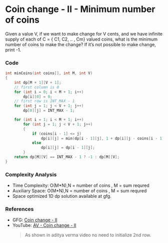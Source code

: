 # Coin change - II - Minimum number of coins

Given a value V, if we want to make change for V cents, and we have infinite supply of each of C = { C1, C2, .. , Cm} valued coins, what is the minimum number of coins to make the change? If it’s not possible to make change, print -1.

### Code

```cpp
int minCoins(int coins[], int M, int V)
{
    int dp[M + 1][V + 1];
    // first column is 0
    for (int i = 0; i < M + 1; i++)
        dp[i][0] = 0;
    // first row is INT_MAX - 1
    for (int j = 1; j < V + 1; j++)
        dp[0][j] = INT_MAX - 1;

    for (int i = 1; i < M + 1; i++)
        for (int j = 1; j < V + 1; j++)
        {
            if (coins[i - 1] <= j)
                dp[i][j] = min(dp[i - 1][j], 1 + dp[i][j - coins[i - 1]]);
            else
                dp[i][j] = dp[i - 1][j];
        }
    return dp[M][V] == INT_MAX - 1 ? -1 : dp[M][V];
}
```

### Complexity Analysis

- Time Complexity: O(M\*N),N = number of coins , M = sum requred
- Auxiliary Space: O(M\*N),N = number of coins , M = sum requred
- Space optimized 1D dp solution available at gfg.

### References

- GFG: [Coin change - II](https://www.geeksforgeeks.org/find-minimum-number-of-coins-that-make-a-change/)
- YouTube: [AV - Coin change - II](https://www.youtube.com/watch?v=I-l6PBeERuc&list=PL_z_8CaSLPWekqhdCPmFohncHwz8TY2Go&index=16)
  > As shown in aditya verma video no need to initialize 2nd row.
